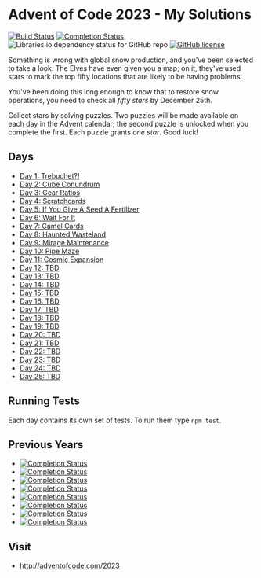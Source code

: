 # Advent of Code 2023 - My Solutions
[![Build Status](https://github.com/mariotacke/advent-of-code-2023/workflows/build/badge.svg)](https://github.com/mariotacke/advent-of-code-2023/actions)
[![Completion Status](https://img.shields.io/endpoint?url=https://raw.githubusercontent.com/mariotacke/advent-of-code-2023/master/.github/badges/completion.json)](https://github.com/mariotacke/advent-of-code-2023)
![Libraries.io dependency status for GitHub repo](https://img.shields.io/librariesio/github/mariotacke/advent-of-code-2023)
[![GitHub license](https://img.shields.io/badge/license-MIT-blue.svg)](https://raw.githubusercontent.com/mariotacke/advent-of-code-2023/master/LICENSE)

Something is wrong with global snow production, and you've been selected to take a look. The Elves have even given you a map; on it, they've used stars to mark the top fifty locations that are likely to be having problems.

You've been doing this long enough to know that to restore snow operations, you need to check all _fifty stars_ by December 25th.

Collect stars by solving puzzles. Two puzzles will be made available on each day in the Advent calendar; the second puzzle is unlocked when you complete the first. Each puzzle grants _one star_. Good luck!

## Days

- [Day 1: Trebuchet?!](day-01-trebuchet/)
- [Day 2: Cube Conundrum](day-02-cube-conundrum/)
- [Day 3: Gear Ratios](day-03-gear-ratios/)
- [Day 4: Scratchcards](day-04-scratchcards/)
- [Day 5: If You Give A Seed A Fertilizer](day-05-if-you-give-a-seed-a-fertilizer/)
- [Day 6: Wait For It](day-06-wait-for-it/)
- [Day 7: Camel Cards](day-07-camel-cards/)
- [Day 8: Haunted Wasteland](day-08-haunted-wasteland/)
- [Day 9: Mirage Maintenance](day-09-mirage-maintenance/)
- [Day 10: Pipe Maze](day-10-pipe-maze/)
- [Day 11: Cosmic Expansion](day-11-cosmic-expansion/)
- [Day 12: TBD](day-12/)
- [Day 13: TBD](day-13/)
- [Day 14: TBD](day-14/)
- [Day 15: TBD](day-15/)
- [Day 16: TBD](day-16/)
- [Day 17: TBD](day-17/)
- [Day 18: TBD](day-18/)
- [Day 19: TBD](day-19/)
- [Day 20: TBD](day-20/)
- [Day 21: TBD](day-21/)
- [Day 22: TBD](day-22/)
- [Day 23: TBD](day-23/)
- [Day 24: TBD](day-24/)
- [Day 25: TBD](day-25/)

## Running Tests

Each day contains its own set of tests. To run them type `npm test`.

## Previous Years
- [![Completion Status](https://img.shields.io/endpoint?url=https://raw.githubusercontent.com/mariotacke/advent-of-code-2022/master/.github/badges/completion.json&label=2022)](https://github.com/mariotacke/advent-of-code-2022)
- [![Completion Status](https://img.shields.io/endpoint?url=https://raw.githubusercontent.com/mariotacke/advent-of-code-2021/master/.github/badges/completion.json&label=2021)](https://github.com/mariotacke/advent-of-code-2021)
- [![Completion Status](https://img.shields.io/endpoint?url=https://raw.githubusercontent.com/mariotacke/advent-of-code-2020/master/.github/badges/completion.json&label=2020)](https://github.com/mariotacke/advent-of-code-2020)
- [![Completion Status](https://img.shields.io/endpoint?url=https://raw.githubusercontent.com/mariotacke/advent-of-code-2019/master/.github/badges/completion.json&label=2019)](https://github.com/mariotacke/advent-of-code-2019)
- [![Completion Status](https://img.shields.io/endpoint?url=https://raw.githubusercontent.com/mariotacke/advent-of-code-2018/master/.github/badges/completion.json&label=2018)](https://github.com/mariotacke/advent-of-code-2018)
- [![Completion Status](https://img.shields.io/endpoint?url=https://raw.githubusercontent.com/mariotacke/advent-of-code-2017/master/.github/badges/completion.json&label=2017)](https://github.com/mariotacke/advent-of-code-2017)
- [![Completion Status](https://img.shields.io/endpoint?url=https://raw.githubusercontent.com/mariotacke/advent-of-code-2016/master/.github/badges/completion.json&label=2016)](https://github.com/mariotacke/advent-of-code-2016)
- [![Completion Status](https://img.shields.io/endpoint?url=https://raw.githubusercontent.com/mariotacke/advent-of-code-2015/master/.github/badges/completion.json&label=2015)](https://github.com/mariotacke/advent-of-code-2015)

## Visit
- http://adventofcode.com/2023
